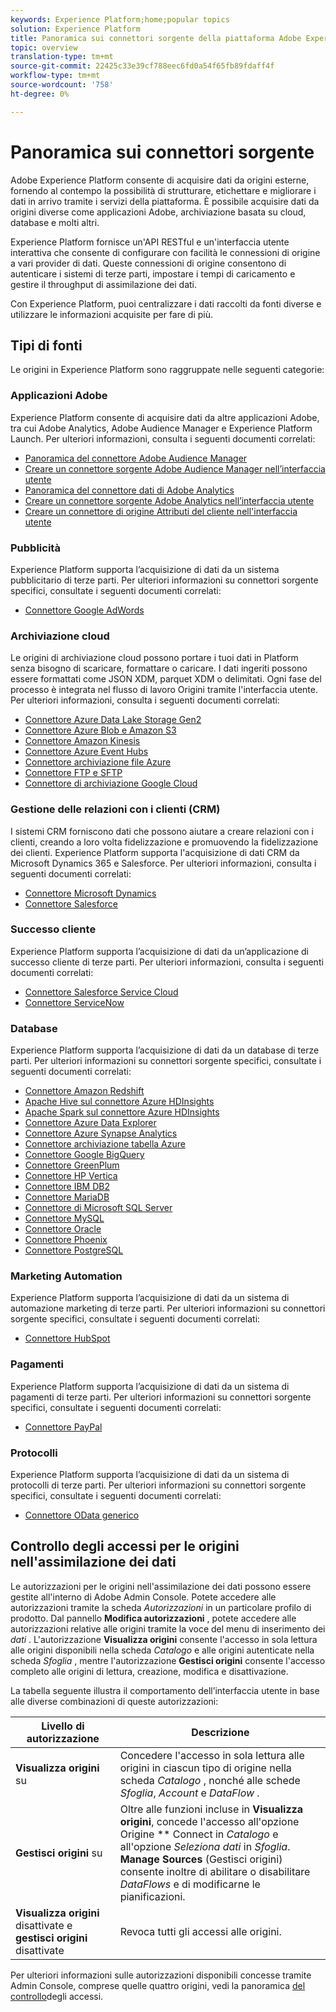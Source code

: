 ```yaml
---
keywords: Experience Platform;home;popular topics
solution: Experience Platform
title: Panoramica sui connettori sorgente della piattaforma Adobe Experience
topic: overview
translation-type: tm+mt
source-git-commit: 22425c33e39cf788eec6fd0a54f65fb89fdaff4f
workflow-type: tm+mt
source-wordcount: '758'
ht-degree: 0%

---
```



# Panoramica sui connettori sorgente

Adobe Experience Platform consente di acquisire dati da origini esterne, fornendo al contempo la possibilità di strutturare, etichettare e migliorare i dati in arrivo tramite i servizi della piattaforma. È possibile acquisire dati da origini diverse come applicazioni Adobe, archiviazione basata su cloud, database e molti altri.

Experience Platform fornisce un&#39;API RESTful e un&#39;interfaccia utente interattiva che consente di configurare con facilità le connessioni di origine a vari provider di dati. Queste connessioni di origine consentono di autenticare i sistemi di terze parti, impostare i tempi di caricamento e gestire il throughput di assimilazione dei dati.

Con Experience Platform, puoi centralizzare i dati raccolti da fonti diverse e utilizzare le informazioni acquisite per fare di più.

## Tipi di fonti

Le origini in Experience Platform sono raggruppate nelle seguenti categorie:

### Applicazioni Adobe

Experience Platform consente di acquisire dati da altre applicazioni Adobe, tra cui Adobe Analytics, Adobe Audience Manager e Experience Platform Launch. Per ulteriori informazioni, consulta i seguenti documenti correlati:

- [Panoramica del connettore Adobe Audience Manager](connectors/adobe-applications/audience-manager.md)
- [Creare un connettore sorgente Adobe Audience Manager nell’interfaccia utente](./tutorials/ui/create/adobe-applications/audience-manager.md)
- [Panoramica del connettore dati di Adobe Analytics](connectors/adobe-applications/analytics.md)
- [Creare un connettore sorgente Adobe Analytics nell’interfaccia utente](./tutorials/ui/create/adobe-applications/analytics.md)
- [Creare un connettore di origine Attributi del cliente nell&#39;interfaccia utente](./tutorials/ui/create/adobe-applications/customer-attributes.md)

### Pubblicità

Experience Platform supporta l’acquisizione di dati da un sistema pubblicitario di terze parti. Per ulteriori informazioni su connettori sorgente specifici, consultate i seguenti documenti correlati:

- [Connettore Google AdWords](connectors/advertising/ads.md)

### Archiviazione cloud

Le origini di archiviazione cloud possono portare i tuoi dati in Platform senza bisogno di scaricare, formattare o caricare. I dati ingeriti possono essere formattati come JSON XDM, parquet XDM o delimitati. Ogni fase del processo è integrata nel flusso di lavoro Origini tramite l&#39;interfaccia utente. Per ulteriori informazioni, consulta i seguenti documenti correlati:

- [Connettore Azure Data Lake Storage Gen2](connectors/cloud-storage/adls-gen2.md)
- [Connettore Azure Blob e Amazon S3](connectors/cloud-storage/blob-s3.md)
- [Connettore Amazon Kinesis](connectors/cloud-storage/kinesis.md)
- [Connettore Azure Event Hubs](connectors/cloud-storage/eventhub.md)
- [Connettore archiviazione file Azure](connectors/cloud-storage/azure-file-storage.md)
- [Connettore FTP e SFTP](connectors/cloud-storage/ftp-sftp.md)
- [Connettore di archiviazione Google Cloud](connectors/cloud-storage/google-cloud-storage.md)

### Gestione delle relazioni con i clienti (CRM)

I sistemi CRM forniscono dati che possono aiutare a creare relazioni con i clienti, creando a loro volta fidelizzazione e promuovendo la fidelizzazione dei clienti. Experience Platform supporta l&#39;acquisizione di dati CRM da Microsoft Dynamics 365 e Salesforce. Per ulteriori informazioni, consulta i seguenti documenti correlati:

- [Connettore Microsoft Dynamics](connectors/crm/ms-dynamics.md)
- [Connettore Salesforce](connectors/crm/salesforce.md)

### Successo cliente

Experience Platform supporta l’acquisizione di dati da un’applicazione di successo cliente di terze parti. Per ulteriori informazioni, consulta i seguenti documenti correlati:

- [Connettore Salesforce Service Cloud](connectors/customer-success/salesforce-service-cloud.md)
- [Connettore ServiceNow](connectors/customer-success/servicenow.md)

### Database

Experience Platform supporta l’acquisizione di dati da un database di terze parti. Per ulteriori informazioni su connettori sorgente specifici, consultate i seguenti documenti correlati:

- [Connettore Amazon Redshift](connectors/databases/redshift.md)
- [Apache Hive sul connettore Azure HDInsights](connectors/databases/hive.md)
- [Apache Spark sul connettore Azure HDInsights](connectors/databases/spark.md)
- [Connettore Azure Data Explorer](connectors/databases/data-explorer.md)
- [Connettore Azure Synapse Analytics](connectors/databases/synapse-analytics.md)
- [Connettore archiviazione tabella Azure](connectors/databases/ats.md)
- [Connettore Google BigQuery](connectors/databases/bigquery.md)
- [Connettore GreenPlum](connectors/databases/greenplum.md)
- [Connettore HP Vertica](connectors/databases/hp-vertica.md)
- [Connettore IBM DB2](connectors/databases/ibm-db2.md)
- [Connettore MariaDB](connectors/databases/mariadb.md)
- [Connettore di Microsoft SQL Server](connectors/databases/sql-server.md)
- [Connettore MySQL](connectors/databases/mysql.md)
- [Connettore Oracle](connectors/databases/oracle.md)
- [Connettore Phoenix](connectors/databases/phoenix.md)
- [Connettore PostgreSQL](connectors/databases/postgres.md)

### Marketing Automation

Experience Platform supporta l’acquisizione di dati da un sistema di automazione marketing di terze parti. Per ulteriori informazioni su connettori sorgente specifici, consultate i seguenti documenti correlati:

- [Connettore HubSpot](connectors/marketing-automation/hubspot.md)

### Pagamenti

Experience Platform supporta l’acquisizione di dati da un sistema di pagamenti di terze parti. Per ulteriori informazioni su connettori sorgente specifici, consultate i seguenti documenti correlati:

- [Connettore PayPal](connectors/payments/paypal.md)

### Protocolli

Experience Platform supporta l’acquisizione di dati da un sistema di protocolli di terze parti. Per ulteriori informazioni su connettori sorgente specifici, consultate i seguenti documenti correlati:

- [Connettore OData generico](connectors/protocols/odata.md)

## Controllo degli accessi per le origini nell&#39;assimilazione dei dati

Le autorizzazioni per le origini nell&#39;assimilazione dei dati possono essere gestite all&#39;interno di Adobe Admin Console. Potete accedere alle autorizzazioni tramite la scheda *Autorizzazioni* in un particolare profilo di prodotto. Dal pannello **Modifica autorizzazioni** , potete accedere alle autorizzazioni relative alle origini tramite la voce del menu di inserimento dei *dati* . L&#39;autorizzazione **Visualizza origini** consente l&#39;accesso in sola lettura alle origini disponibili nella scheda *Catalogo* e alle origini autenticate nella scheda *Sfoglia* , mentre l&#39;autorizzazione **Gestisci origini** consente l&#39;accesso completo alle origini di lettura, creazione, modifica e disattivazione.

La tabella seguente illustra il comportamento dell’interfaccia utente in base alle diverse combinazioni di queste autorizzazioni:

| Livello di autorizzazione | Descrizione |
| ---- | ----|
| **Visualizza origini** su | Concedere l&#39;accesso in sola lettura alle origini in ciascun tipo di origine nella scheda *Catalogo* , nonché alle schede *Sfoglia*, *Account* e *DataFlow* . |
| **Gestisci origini** su | Oltre alle funzioni incluse in **Visualizza origini**, concede l&#39;accesso all&#39;opzione Origine ** Connect in *Catalogo* e all&#39;opzione *Seleziona dati* in *Sfoglia*. **Manage Sources** (Gestisci origini) consente inoltre di abilitare o disabilitare *DataFlows* e di modificarne le pianificazioni. |
| **Visualizza origini** disattivate e **gestisci origini** disattivate | Revoca tutti gli accessi alle origini. |

Per ulteriori informazioni sulle autorizzazioni disponibili concesse tramite Admin Console, comprese quelle quattro origini, vedi la panoramica [del controllo](../access-control/home.md)degli accessi.
